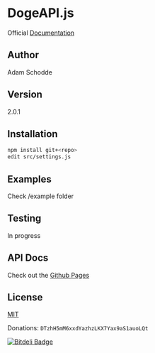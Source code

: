 DogeAPI.js
==========

Official [Documentation](https://dogeapi.com/api_documentation)

Author
------
Adam Schodde

Version
-------
2.0.1

Installation
-----------
```bash
npm install git+<repo>
edit src/settings.js
```

Examples
--------
Check /example folder

Testing
-------
In progress

API Docs
--------
Check out the [Github Pages](http://brutalhonesty.github.io/dogeapi.js/)

License
-------
[MIT](http://www.tldrlegal.com/license/mit-license)


Donations: ```DTzhH5mM6xxdYazhzLKX7Yax9aS1auoLQt```


[![Bitdeli Badge](https://d2weczhvl823v0.cloudfront.net/brutalhonesty/dogeapi.js/trend.png)](https://bitdeli.com/free "Bitdeli Badge")

